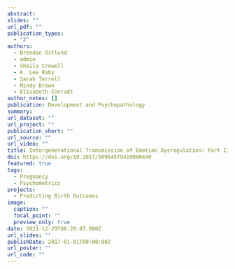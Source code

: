 ```yaml
---
abstract: 
slides: ""
url_pdf: ""
publication_types:
  - "2"
authors:
  - Brendan Ostlund
  - admin
  - Sheila Crowell
  - K. Lee Raby
  - Sarah Terrell
  - Mindy Brown
  - Elisabeth Conradt
author_notes: []
publication: Development and Psychopathology
summary:
url_dataset: ""
url_project: ""
publication_short: ""
url_source: ""
url_video: ""
title: Intergenerational Transmission of Emotion Dysregulation: Part II. Developmental Origins of Newborn Neurobehavior
doi: https://doi.org/10.1017/S0954579419000440
featured: true
tags:
  - Pregnancy
  - Psychometrics
projects:
  - Predicting Birth Outcomes
image:
  caption: ""
  focal_point: ""
  preview_only: true
date: 2021-12-29T06:29:07.000Z
url_slides: ""
publishDate: 2017-01-01T00:00:00Z
url_poster: ""
url_code: ""
---
```

